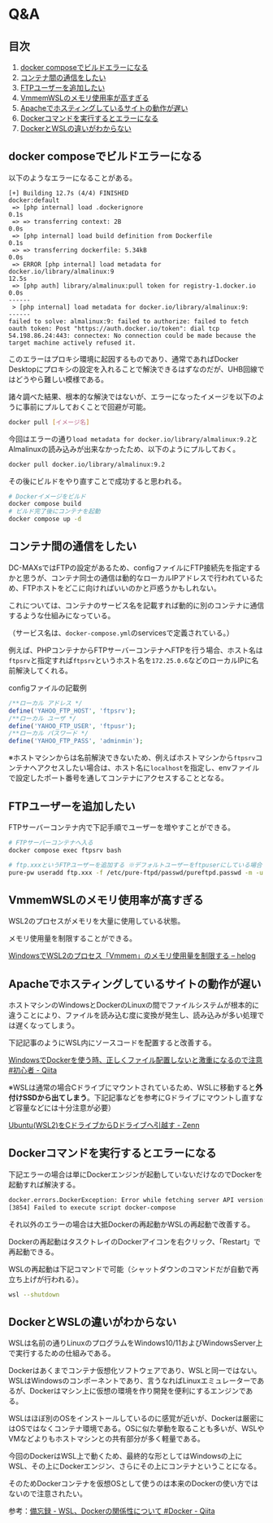 # Q&A

## 目次

1. [docker composeでビルドエラーになる](#docker-composeでビルドエラーになる)
1. [コンテナ間の通信をしたい](#コンテナ間の通信をしたい)
1. [FTPユーザーを追加したい](#ftpユーザーを追加したい)
1. [VmmemWSLのメモリ使用率が高すぎる](#vmmemwslのメモリ使用率が高すぎる)
1. [Apacheでホスティングしているサイトの動作が遅い](#apacheでホスティングしているサイトの動作が遅い)
1. [Dockerコマンドを実行するとエラーになる](#dockerコマンドを実行するとエラーになる)
1. [DockerとWSLの違いがわからない](#dockerとwslの違いがわからない)

## docker composeでビルドエラーになる

以下のようなエラーになることがある。

```
[+] Building 12.7s (4/4) FINISHED                                                                        docker:default
 => [php internal] load .dockerignore                                                                              0.1s
 => => transferring context: 2B                                                                                    0.0s
 => [php internal] load build definition from Dockerfile                                                           0.1s
 => => transferring dockerfile: 5.34kB                                                                             0.0s
 => ERROR [php internal] load metadata for docker.io/library/almalinux:9                                          12.5s
 => [php auth] library/almalinux:pull token for registry-1.docker.io                                               0.0s
------
 > [php internal] load metadata for docker.io/library/almalinux:9:
------
failed to solve: almalinux:9: failed to authorize: failed to fetch oauth token: Post "https://auth.docker.io/token": dial tcp 54.198.86.24:443: connectex: No connection could be made because the target machine actively refused it.
```

このエラーはプロキシ環境に起因するものであり、通常であればDocker Desktopにプロキシの設定を入れることで解決できるはずなのだが、UHB回線ではどうやら難しい模様である。

諸々調べた結果、根本的な解決ではないが、エラーになったイメージを以下のように事前にプルしておくことで回避が可能。

```bash
docker pull [イメージ名]
```

今回はエラーの通り`load metadata for docker.io/library/almalinux:9.2`とAlmalinuxの読み込みが出来なかったため、以下のようにプルしておく。

```bash
docker pull docker.io/library/almalinux:9.2
```

その後にビルドをやり直すことで成功すると思われる。

```bash
# Dockerイメージをビルド
docker compose build
# ビルド完了後にコンテナを起動
docker compose up -d
```

## コンテナ間の通信をしたい

DC-MAXsではFTPの設定があるため、configファイルにFTP接続先を指定するかと思うが、コンテナ同士の通信は動的なローカルIPアドレスで行われているため、FTPホストをどこに向ければいいのかと戸惑うかもしれない。

これについては、コンテナのサービス名を記載すれば動的に別のコンテナに通信するような仕組みになっている。

（サービス名は、`docker-compose.yml`のservicesで定義されている。）

例えば、PHPコンテナからFTPサーバーコンテナへFTPを行う場合、ホスト名は`ftpsrv`と指定すれば`ftpsrv`というホスト名を`172.25.0.6`などのローカルIPに名前解決してくれる。

configファイルの記載例
```php
/**ローカル アドレス */
define('YAHOO_FTP_HOST', 'ftpsrv');
/**ローカル ユーザ */
define('YAHOO_FTP_USER', 'ftpusr');
/**ローカル パスワード */
define('YAHOO_FTP_PASS', 'adminmin');
```

※ホストマシンからは名前解決できないため、例えばホストマシンから`ftpsrv`コンテナへアクセスしたい場合は、ホスト名に`localhost`を指定し、envファイルで設定したポート番号を通してコンテナにアクセスすることとなる。

## FTPユーザーを追加したい

FTPサーバーコンテナ内で下記手順でユーザーを増やすことができる。

```bash
# FTPサーバーコンテナへ入る
docker compose exec ftpsrv bash

# ftp.xxxというFTPユーザーを追加する ※デフォルトユーザーをftpuserにしている場合
pure-pw useradd ftp.xxx -f /etc/pure-ftpd/passwd/pureftpd.passwd -m -u ftpuser -d /home/ftpuser/ftp.xxx
```

## VmmemWSLのメモリ使用率が高すぎる

WSL2のプロセスがメモリを大量に使用している状態。

メモリ使用量を制限することができる。

[WindowsでWSL2のプロセス「Vmmem」のメモリ使用量を制限する &#8211; helog](https://helog.jp/windows/vmmem-memory/)

## Apacheでホスティングしているサイトの動作が遅い

ホストマシンのWindowsとDockerのLinuxの間でファイルシステムが根本的に違うことにより、ファイルを読み込む度に変換が発生し、読み込みが多い処理では遅くなってしまう。

下記記事のようにWSL内にソースコードを配置すると改善する。

[WindowsでDockerを使う時、正しくファイル配置しないと激重になるので注意 #初心者 - Qiita](https://qiita.com/minato-naka/items/84508472c04f628e576e)

※WSLは通常の場合Cドライブにマウントされているため、WSLに移動すると**外付けSSDから出てしまう**。下記記事などを参考にGドライブにマウントし直すなど容量などには十分注意が必要）

[Ubuntu(WSL2)をCドライブからDドライブへ引越す - Zenn](https://zenn.dev/shittoku_xxx/articles/066cfd072d87a1)

## Dockerコマンドを実行するとエラーになる

下記エラーの場合は単にDockerエンジンが起動していないだけなのでDockerを起動すれば解決する。

```bash
docker.errors.DockerException: Error while fetching server API version: ('Connection aborted.', FileNotFoundError(2, 'No such file or directory'))
[3854] Failed to execute script docker-compose
```

それ以外のエラーの場合は大抵Dockerの再起動かWSLの再起動で改善する。

Dockerの再起動はタスクトレイのDockerアイコンを右クリック、「Restart」で再起動できる。

WSLの再起動は下記コマンドで可能（シャットダウンのコマンドだが自動で再立ち上げが行われる）。

```bash
wsl --shutdown
```

## DockerとWSLの違いがわからない

WSLは名前の通りLinuxのプログラムをWindows10/11およびWindowsServer上で実行するための仕組みである。

Dockerはあくまでコンテナ仮想化ソフトウェアであり、WSLと同一ではない。
WSLはWindowsのコンポーネントであり、言うなればLinuxエミュレーターであるが、Dockerはマシン上に仮想の環境を作り開発を便利にするエンジンである。

WSLはほぼ別のOSをインストールしているのに感覚が近いが、Dockerは厳密にはOSではなくコンテナ環境である。OSに似た挙動を取ることも多いが、WSLやVMなどよりもホストマシンとの共有部分が多く軽量である。

今回のDockerはWSL上で動くため、最終的な形としてはWindowsの上にWSL、その上にDockerエンジン、さらにその上にコンテナということになる。

そのためDockerコンテナを仮想OSとして使うのは本来のDockerの使い方ではないので注意されたい。

参考：[備忘録 - WSL、Dockerの関係性について #Docker - Qiita](https://qiita.com/takmot/items/2274d6cdf648eb135a18)
